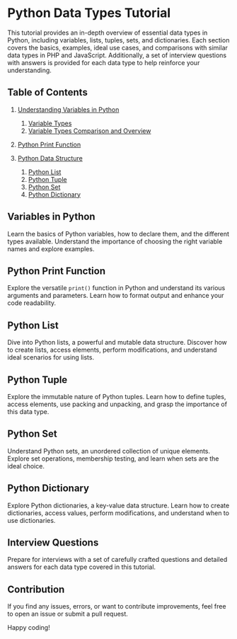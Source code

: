 # Python Data Types Tutorial

This tutorial provides an in-depth overview of essential data types in Python, including variables, lists, tuples, sets, and dictionaries. Each section covers the basics, examples, ideal use cases, and comparisons with similar data types in PHP and JavaScript. Additionally, a set of interview questions with answers is provided for each data type to help reinforce your understanding.

## Table of Contents

1. [Understanding Variables in Python](understanding-variables.md)
   1. [Variable Types](variable-types.nd)
   2. [Variable Types Comparison and Overview]()

2. [Python Print Function](#python-print-function)
3. [Python Data Structure]()
   1. [Python List](#python-list)
   2. [Python Tuple](#python-tuple)
   3. [Python Set](#python-set)
   4. [Python Dictionary](#python-dictionary)


## Variables in Python

Learn the basics of Python variables, how to declare them, and the different types available. Understand the importance of choosing the right variable names and explore examples.

## Python Print Function

Explore the versatile `print()` function in Python and understand its various arguments and parameters. Learn how to format output and enhance your code readability.

## Python List

Dive into Python lists, a powerful and mutable data structure. Discover how to create lists, access elements, perform modifications, and understand ideal scenarios for using lists.

## Python Tuple

Explore the immutable nature of Python tuples. Learn how to define tuples, access elements, use packing and unpacking, and grasp the importance of this data type.

## Python Set

Understand Python sets, an unordered collection of unique elements. Explore set operations, membership testing, and learn when sets are the ideal choice.

## Python Dictionary

Explore Python dictionaries, a key-value data structure. Learn how to create dictionaries, access values, perform modifications, and understand when to use dictionaries.

## Interview Questions

Prepare for interviews with a set of carefully crafted questions and detailed answers for each data type covered in this tutorial.

## Contribution

If you find any issues, errors, or want to contribute improvements, feel free to open an issue or submit a pull request.

Happy coding!